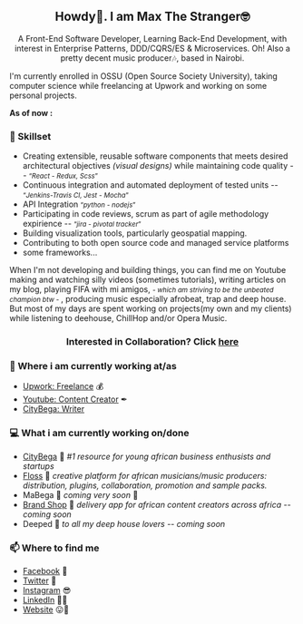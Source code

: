 <h2 align="center">Howdy👋. I am Max The Stranger🤓</h2>
<p align="center">A Front-End Software Developer, Learning Back-End Development, with interest in Enterprise Patterns, DDD/CQRS/ES & Microservices. Oh! Also a pretty decent music producer🎶, based in Nairobi.</p>
<p>I'm currently enrolled in OSSU (Open Source Society University), taking computer science while freelancing at Upwork and working on some personal projects.</p>
<p><strong>As of now :</strong></p>

### 📰 Skillset

<!-- SKILL-LIST:START -->

- Creating extensible, reusable software components that meets desired architectural objectives <em>(visual designs)</em> while maintaining code quality -- <small><q><em>React - Redux, Scss</em></q></small>
- Continuous integration and automated deployment of tested units -- <small><q><em>Jenkins-Travis CI, Jest - Mocha</em></q></small>
- API Integration <small><q><em>python - nodejs</em></q></small>
- Participating in code reviews, scrum as part of agile methodology expirience -- <small><q><em>jira - pivotal tracker</em></q></small>
- Building visualization tools, particularly geospatial mapping.
- Contributing to both open source code and managed service platforms
- some frameworks...

<p>When I'm not developing and building things, you can find me on Youtube making and watching silly videos (sometimes tutorials), writing articles on my blog, playing FIFA with mi amigos, <em><small> - which am striving to be the unbeated champion btw - </small></em>, producing music especially afrobeat, trap and deep house. But most of my days are spent working on projects(my own and my clients) while listening to deehouse, ChillHop and/or Opera Music.</p>

<h3 align="center"> Interested in Collaboration? Click <a href="mailto:thestrangermax@mail.com" target="_blank">here</a> </h3>

### 💼 Where i am currently working at/as

- [Upwork: Freelance](https://upwork.com/maxthestranger) 💰
- [Youtube: Content Creator](https://www.youtube.com/channel/UCh3IffS3fHpi8GQGq61SppA) ✒
- [CityBega: Writer](https://citybega.com)

### 💻 What i am currently working on/done

- [CityBega](https://citybega.com) 🚀 _#1 resource for young african business enthusists and startups_
- [Floss](https://floss.netlify.app) 🚀 _creative platform for african musicians/music producers: distribution, plugins, collaboration, promotion and sample packs._
- MaBega 🚀 _coming very soon_ 🚀
- [Brand Shop](https://brandshop.netlify.app) 🚀 _delivery app for african content creators across africa -- coming soon_
- Deeped 🚀 _to all my deep house lovers -- coming soon_

### 📫 Where to find me

- [Facebook](https://facebook.com/maxthestranger) 🥱
- [Twitter](https://twitter.com/maxthestranger) 🐤
- [Instagram](https://instagram.com/max_the_stranger) 😎
- [LinkedIn](https://linkedin.com/in/maxthestranger) 👨💼
- [Website](https://maxthestranger.com) 😛🔗
